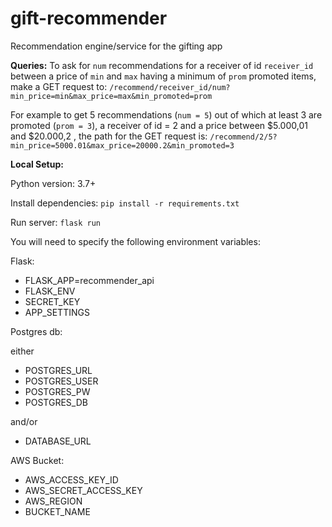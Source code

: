 
# gift-recommender

Recommendation engine/service for the gifting app

**Queries:**
To ask for `num` recommendations for a receiver of id `receiver_id` between a price of `min` and `max` having a minimum of `prom` promoted items, make a GET request to: `/recommend/receiver_id/num?min_price=min&max_price=max&min_promoted=prom`

For example to get 5 recommendations (`num = 5`) out of which at least 3 are promoted (`prom = 3`), a receiver of id = 2 and a price between $5.000,01 and $20.000,2 , the path for the GET request is: `/recommend/2/5?min_price=5000.01&max_price=20000.2&min_promoted=3`

**Local Setup:**

Python version: 3.7+

Install dependencies: `pip install -r requirements.txt`

Run server: `flask run`

You will need to specify the following environment variables:

Flask:

* FLASK_APP=recommender_api
* FLASK_ENV
* SECRET_KEY
* APP_SETTINGS

Postgres db:

either

* POSTGRES_URL
* POSTGRES_USER
* POSTGRES_PW
* POSTGRES_DB

and/or

* DATABASE_URL

AWS Bucket:

* AWS_ACCESS_KEY_ID
* AWS_SECRET_ACCESS_KEY
* AWS_REGION
* BUCKET_NAME

